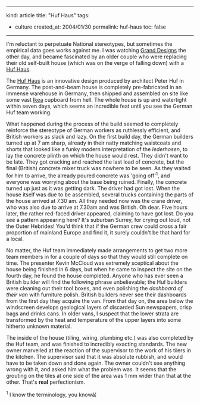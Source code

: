 -----
kind: article
title: "Huf Haus"
tags:
- culture
created_at: 2004/01/30
permalink: huf-haus
toc: false
-----

<p>
I'm reluctant to perpetuate National stereotypes, but sometimes the empirical data goes works against me. I was watching <a href="http://www.channel4.co.uk/life/microsites/0-9/4homes/grand_designs/" title="Channel 4 - Grand Designs">Grand Designs</a> the other day, and became fascinated by an older couple who were replacing their old self-built house (which was on the verge of falling down) with a <a href="http://www.channel4.co.uk/life/microsites/0-9/4homes/grand_designs/hufhaus.html" title="The Huf Haus in Surrey">Huf Haus</a>.
</p>
<p>
The <a href="http://www.huf-haus.com/" title="The site seems to be down at the moment - probably flooded with enquiries">Huf Haus</a> is an innovative design produced by architect Peter Huf in Germany. The post-and-beam house is completely pre-fabricated in an immense warehouse in Germany, then shipped and assembled on site like some vast <a href="http://www.ikea.com/" title="Ikea">Ikea</a> cupboard from hell. The whole house is up and watertight within seven days, which seems an incredible feat until you see the German Huf team working.
</p>

<p>
What happened during the process of the build seemed to completely reinforce the stereotype of German workers as ruthlessly efficient, and British workers as slack and lazy. On the first build day, the German builders turned up at 7 am sharp, already in their natty matching waistcoats and shorts that looked like a funky modern interpretation of the <em>lederhosen</em>, to lay the concrete plinth on which the house would rest. They didn't want to be late. They got cracking and reached the last load of concrete, but the final (British) concrete mixer truck was nowhere to be seen. As they waited for him to arrive, the already poured concrete was 'going off'<sup>1</sup>, and everyone was worrying about the base being ruined. Finally, the concrete turned up just as it was getting dark. The driver had got lost. When the house itself was due to be assembled, several trucks containing the parts of the house arrived at 7.30 am. All they needed now was the crane driver, who was also due to arrive at 7.30am and was British. Oh dear. Five hours later, the rather red-faced driver appeared, claiming to have got lost. Do you see a pattern appearing here? It's suburban Surrey, for crying out loud, not the Outer Hebrides! You'd think that if the German crew could cross a fair proportion of mainland Europe and find it, it surely couldn't be that hard for a local.
</p>
<p>
No matter, the Huf team immediately made arrangements to get two more team members in for a couple of days so that they would still complete on time. The presenter Kevin McCloud was extremely sceptical about the house being finished in 6 days, but when he came to inspect the site on the fourth day, he found the house completed. Anyone who has ever seen a British builder will find the following phrase unbelievable; the Huf builders were cleaning out their tool boxes, and even polishing the <em>dashboard of their van</em> with furniture polish. British builders never see their dashboards from the first day they acquire the van. From that day on, the area below the windscreen develops geological layers of discarded Sun newspapers, crisp bags and drinks cans. In older vans, I suspect that the lower strata are transformed by the heat and temperature of the upper layers into some hitherto unknown material.
</p>
<p>
The inside of the house (tiling, wiring, plumbing etc.) was also completed by the Huf team, and was finished to incredibly exacting standards. The new owner marvelled at the reaction of the supervisor to the work of his tilers in the kitchen. The supervisor said that it was absolute rubbish, and would have to be taken down and done again. The owner couldn't see anything wrong with it, and asked him what the problem was. It seems that the grouting on the tiles at one side of the area was 1 mm wider than that at the other. That's <strong>real</strong> perfectionism.
</p>

<p>
<sup>1</sup> I know the terminology, you knowâ¦
</p>
